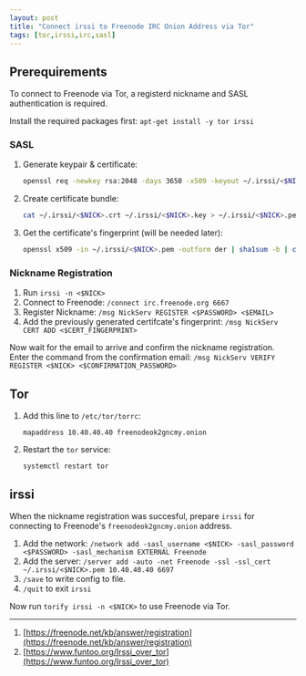```yaml
---
layout: post
title: "Connect irssi to Freenode IRC Onion Address via Tor"
tags: [tor,irssi,irc,sasl]
---
```


## Prerequirements
To connect to Freenode via Tor, a registerd nickname and SASL authentication is required.

Install the required packages first: `apt-get install -y tor irssi`

### SASL
1. Generate keypair & certificate:
   ```bash
   openssl req -newkey rsa:2048 -days 3650 -x509 -keyout ~/.irssi/<$NICK>.key -out ~/.irssi/<$NICK>.crt -nodes  -subj "/CN=<$NICK>"
   ```
2. Create certificate bundle:
   ```bash
   cat ~/.irssi/<$NICK>.crt ~/.irssi/<$NICK>.key > ~/.irssi/<$NICK>.pem
   ```
3. Get the certificate's fingerprint (will be needed later):
   ```bash
   openssl x509 -in ~/.irssi/<$NICK>.pem -outform der | sha1sum -b | cut -d' ' -f1
   ```

### Nickname Registration
1. Run `irssi -n <$NICK>`
2. Connect to Freenode: `/connect irc.freenode.org 6667`
3. Register Nickname: `/msg NickServ REGISTER <$PASSWORD> <$EMAIL>`
4. Add the previously generated certifcate's fingerprint: `/msg NickServ CERT ADD <$CERT_FINGERPRINT>`

Now wait for the email to arrive and confirm the nickname registration.
Enter the command from the confirmation email: `/msg NickServ VERIFY REGISTER <$NICK> <$CONFIRMATION_PASSWORD>` 

## Tor
1. Add this line to `/etc/tor/torrc`:
   ```
   mapaddress 10.40.40.40 freenodeok2gncmy.onion
   ```
2. Restart the `tor` service:
   ```
   systemctl restart tor
   ```

## irssi
When the nickname registration was succesful, prepare `irssi` for connecting to Freenode's `freenodeok2gncmy.onion` address.

1. Add the network: `/network add -sasl_username <$NICK> -sasl_password <$PASSWORD> -sasl_mechanism EXTERNAL Freenode`
2. Add the server: `/server add -auto -net Freenode -ssl -ssl_cert ~/.irssi/<$NICK>.pem 10.40.40.40 6697`
3. `/save` to write config to file.
4. `/quit` to exit `irssi`

Now run `torify irssi -n <$NICK>` to use Freenode via Tor.

---
1. [https://freenode.net/kb/answer/registration](https://freenode.net/kb/answer/registration)
2. [https://www.funtoo.org/Irssi_over_tor](https://www.funtoo.org/Irssi_over_tor)
